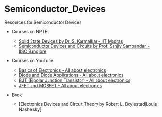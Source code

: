 # Semiconductor_Devices
Resources for Semiconductor Devices

- Courses on NPTEL
  - [Solid State Devices by Dr. S. Karmalkar - IIT Madras](https://nptel.ac.in/courses/117/106/117106091/)
  - [Semiconductor Devices and Circuits by Prof. Sanjiv Sambandan - IISC Banglore](https://nptel.ac.in/courses/108/108/108108112/)
  
- Courses on YouTube
  - [Basics of Electronics - All about electronics](https://www.youtube.com/playlist?list=PLwjK_iyK4LLCAN5TddEZyliChEMpF0oOL)
  - [Diode and Diode Applications - All about electronics](https://www.youtube.com/playlist?list=PLwjK_iyK4LLBj2yTYPYKFKdF6kIg0ccP2)
  - [BJT (Bipolar Junction Transistor) - All about electronics](https://www.youtube.com/playlist?list=PLwjK_iyK4LLDoFG8FeiKAr3IStRkPSxqq)
  - [JFET and MOSFET - All about electronics](https://www.youtube.com/playlist?list=PLwjK_iyK4LLC-tRT_Uml3T-ifdcmuykjV)
  
- Book
  - [Electronics Devices and Circuit Theory by Robert L. Boylestad|Louis Nashelsky]
